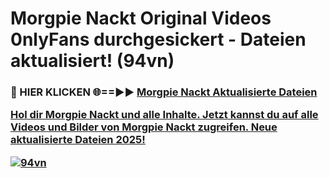 # Morgpie Nackt Original Videos 0nlyFans durchgesickert - Dateien aktualisiert! (94vn)

<h3>🔴 HIER KLICKEN 🌐==►► <a href="https://tinyurl.com/h6vf6nb8" rel="nofollow">Morgpie Nackt Aktualisierte Dateien

Hol dir Morgpie Nackt und alle Inhalte. Jetzt kannst du auf alle Videos und Bilder von Morgpie Nackt zugreifen. Neue aktualisierte Dateien 2025!

[![94vn](https://i.imgur.com/sD4kR3V.gif)](https://tinyurl.com/h6vf6nb8)
